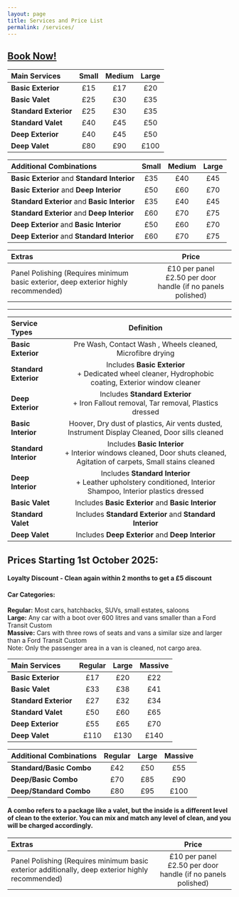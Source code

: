 ```yaml
---
layout: page
title: Services and Price List
permalink: /services/
---
```


## [Book Now!](https://cal.com/rwmvaleting)

| Main Services | Small | Medium | Large |
|:---|:---:|:---:|:---:|
| **Basic Exterior** | £15 | £17 | £20 |
| **Basic Valet**| £25 | £30 | £35 | 
| **Standard Exterior**| £25 | £30 | £35 |
| **Standard Valet**| £40 | £45 | £50 |
| **Deep Exterior**| £40 | £45 | £50 |
| **Deep Valet**| £80 | £90 | £100 |

| Additional Combinations | Small | Medium | Large |
|:---|:---:|:---:|:---:|
| **Basic Exterior** and **Standard Interior** | £35 | £40 | £45 |
| **Basic Exterior** and **Deep Interior** | £50 | £60 | £70 |
| **Standard Exterior**  and **Basic Interior** |  £35 | £40 | £45 |
| **Standard Exterior**  and **Deep Interior** | £60 | £70 | £75 |
| **Deep Exterior**  and **Basic Interior** |  £50 | £60 | £70 |
| **Deep Exterior**  and **Standard Interior** | £60 | £70 | £75 |

| Extras | Price |
|:---|:---:|
| Panel Polishing (Requires minimum basic exterior, deep exterior highly recommended) | £10 per panel <br> £2.50 per door handle (if no panels polished) |

***  

| Service Types | Definition |
|:---|:---:|
|**Basic Exterior** | Pre Wash, Contact Wash , Wheels cleaned, Microfibre drying |
|**Standard Exterior**| Includes **Basic Exterior** <br/> + Dedicated wheel cleaner, Hydrophobic coating, Exterior window cleaner  |
|**Deep Exterior**| Includes **Standard Exterior** <br/> + Iron Fallout removal, Tar removal, Plastics dressed  |
|**Basic Interior**| Hoover, Dry dust of plastics, Air vents dusted, Instrument Display Cleaned, Door sills cleaned |
|**Standard Interior**| Includes **Basic Interior** <br/> + Interior windows cleaned, Door shuts cleaned, Agitation of carpets, Small stains cleaned |
|**Deep Interior**| Includes **Standard Interior** <br/> + Leather upholstery conditioned, Interior Shampoo, Interior plastics dressed |
|**Basic Valet**| Includes **Basic Exterior** and **Basic Interior**  |
|**Standard Valet**| Includes **Standard Exterior** and **Standard Interior**  |
|**Deep Valet** | Includes **Deep Exterior** and **Deep Interior**  |


## Prices Starting 1st October 2025:

#### Loyalty Discount - Clean again within 2 months to get a £5 discount

#### Car Categories:
**Regular:** Most cars, hatchbacks, SUVs, small estates, saloons  
**Large:** Any car with a boot over 600 litres and vans smaller than a Ford Transit Custom  
**Massive:** Cars with three rows of seats and vans a similar size and larger than a Ford Transit Custom  
Note: Only the passenger area in a van is cleaned, not cargo area.  

| Main Services | Regular | Large | Massive |
|:---|:---:|:---:|:---:|
| **Basic Exterior** | £17 | £20 | £22 |
| **Basic Valet**| £33 | £38 | £41 | 
| **Standard Exterior**| £27 | £32 | £34 |
| **Standard Valet**| £50 | £60 | £65 |
| **Deep Exterior**| £55 | £65 | £70 |
| **Deep Valet**| £110 | £130 | £140 |

| Additional Combinations | Regular | Large | Massive |
|:---|:---:|:---:|:---:|
| **Standard/Basic Combo** | £42 | £50 | £55 |
| **Deep/Basic Combo** | £70 | £85 | £90 |
| **Deep/Standard Combo** | £80 | £95 | £100 |

#### A **combo** refers to a package like a valet, but the inside is a different level of clean to the exterior. You can mix and match any level of clean, and you will be charged accordingly.

| Extras | Price |
|:---|:---:|
| Panel Polishing (Requires minimum basic exterior additionally, deep exterior highly recommended) | £10 per panel <br> £2.50 per door handle (if no panels polished) |